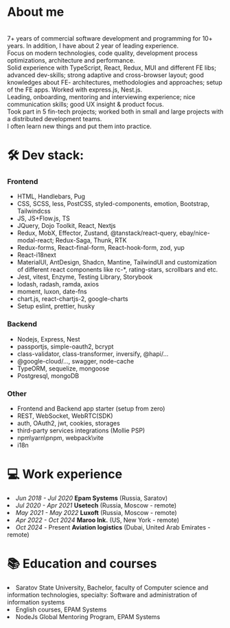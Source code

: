 <h1>About me</h1>
<br />7+ years of commercial software development and programming for 10+ years. In addition, I have about 2 year of leading experience.
<br/>Focus on modern technologies, code quality, development process optimizations, architecture and performance.
<br />Solid experience with TypeScript, React, Redux, MUI and different FE libs; advanced dev-skills; strong adaptive and cross-browser layout; good knowledges about FE- architectures, methodologies and approaches; setup of the FE apps. Worked with express.js, Nest.js.
<br />Leading, onboarding, mentoring and interviewing experience; nice communication skills; good UX insight & product focus.
<br />Took part in 5 fin-tech projects; worked both in small and large projects with a distributed development teams.
<br />I often learn new things and put them into practice.

<h1>🛠️ Dev stack:</h1>

<h3>Frontend</h3>
<ul>
<li>HTML, Handlebars, Pug</li>
<li>CSS, SCSS, less, PostCSS, styled-components, emotion, Bootstrap, Tailwindcss</li>
<li>JS, JS+Flow.js, TS</li>
<li>JQuery, Dojo Toolkit, React, Nextjs</li>
<li>Redux, MobX, Effector, Zustand, @tanstack/react-query, ebay/nice-modal-react; Redux-Saga, Thunk, RTK</li>
<li>Redux-forms, React-final-form, React-hook-form, zod, yup</li>
<li>React-i18next</li>
<li>MaterialUI, AntDesign, Shadcn, Mantine, TailwindUI and customization of different react components like rc-*, rating-stars, scrollbars and etc.</li>
<li>Jest, vitest, Enzyme, Testing Library, Storybook</li>
<li>lodash, radash, ramda, axios</li>
<li>moment, luxon, date-fns</li>
<li>chart.js, react-chartjs-2, google-charts</li>
<li>Setup eslint, prettier, husky</li>
</ul>

<h3>Backend</h3>
<ul>
<li>Nodejs, Express, Nest</li>
<li>passportjs, simple-oauth2, bcrypt</li>
<li>class-validator, class-transformer, inversify, @hapi/...</li>
<li>@google-cloud/..., swagger, node-cache </li>
<li>TypeORM, sequelize, mongoose</li> 
<li>Postgresql, mongoDB</li>
</ul>

<h3>Other</h3>
<ul>
<li>Frontend and Backend app starter (setup from zero)</li>  
<li>REST, WebSocket, WebRTC(SDK)</li>
<li>auth, OAuth2, jwt, cookies, storages</li>
<li>third-party services integrations (Mollie PSP)</li>
<li>npm\yarn\pnpm, webpack\vite</li>
<li>i18n</li>  
</ul>

<h1>💻 Work experience</h1>
<li><i>Jun 2018 - Jul 2020</i> <b>Epam Systems</b> (Russia, Saratov)</li>
<li><i>Jul 2020 - Apr 2021</i> <b>Usetech</b> (Russia, Moscow - remote)</li>
<li><i>May 2021 - May 2022</i> <b>Luxoft</b> (Russia, Moscow - remote)</li>
<li><i>Apr 2022 - Oct 2024</i> <b>Maroo Ink.</b> (US, New York - remote)</li>
<li><i>Oct 2024</i> - Present  <b>Aviation logistics</b> (Dubai, United Arab Emirates - remote)</li>

<h1>📚 Education and courses</h1>
<li>Saratov State University, Bachelor, faculty of Computer science and information technologies, specialty: Software and administration of information systems</li>
<li>English courses, EPAM Systems</li>
<li>NodeJs Global Mentoring Program, EPAM Systems</li>

<!---
dmitriimokienko/dmitriimokienko is a ✨ special ✨ repository because its `README.md` (this file) appears on your GitHub profile.
You can click the Preview link to take a look at your changes.
--->
